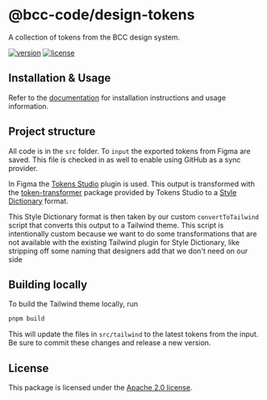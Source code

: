 # @bcc-code/design-tokens
A collection of tokens from the BCC design system.

[![version](https://img.shields.io/npm/v/@bcc-code/design-tokens)](https://github.com/bcc-code/bcc-design-tokens/releases) [![license](https://img.shields.io/npm/l/@bcc-code/design-tokens)](https://github.com/bcc-code/bcc-design-tokens/blob/main/LICENSE)

## Installation & Usage
Refer to the [documentation](https://developer.bcc.no/bcc-design/tokens) for installation instructions and usage information.

## Project structure
All code is in the `src` folder. To `input` the exported tokens from Figma are saved. This file is checked in as well to enable using GitHub as a sync provider.

In Figma the [Tokens Studio](https://www.figma.com/community/plugin/843461159747178978/Tokens-Studio-for-Figma-(Figma-Tokens)) plugin is used. This output is transformed with the [token-transformer](https://github.com/tokens-studio/figma-plugin/tree/main/token-transformer) package provided by Tokens Studio to a [Style Dictionary](https://amzn.github.io/style-dictionary/) format.

This Style Dictionary format is then taken by our custom `convertToTailwind` script that converts this output to a Tailwind theme. This script is intentionally custom because we want to do some transformations that are not available with the existing Tailwind plugin for Style Dictionary, like stripping off some naming that designers add that we don't need on our side

## Building locally
To build the Tailwind theme locally, run
```sh
pnpm build
```
This will update the files in `src/tailwind` to the latest tokens from the input. Be sure to commit these changes and release a new version.

## License
This package is licensed under the [Apache 2.0 license](./LICENSE).
